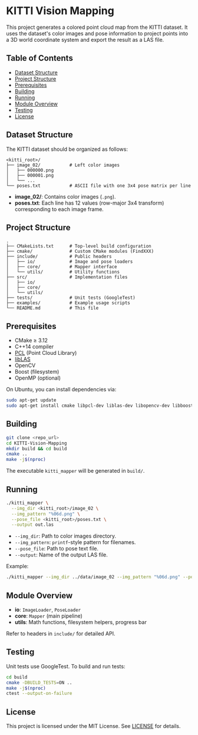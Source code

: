 # KITTI Vision Mapping

This project generates a colored point cloud map from the KITTI dataset. It uses the dataset's color images and pose information to project points into a 3D world coordinate system and export the result as a LAS file.

## Table of Contents

- [Dataset Structure](#dataset-structure)
- [Project Structure](#project-structure)
- [Prerequisites](#prerequisites)
- [Building](#building)
- [Running](#running)
- [Module Overview](#module-overview)
- [Testing](#testing)
- [License](#license)

## Dataset Structure

The KITTI dataset should be organized as follows:

```
<kitti_root>/
├── image_02/           # Left color images
│   ├── 000000.png
│   ├── 000001.png
│   └── ...
└── poses.txt           # ASCII file with one 3x4 pose matrix per line
```

- **image_02/**: Contains color images (`.png`).
- **poses.txt**: Each line has 12 values (row-major 3x4 transform) corresponding to each image frame.

## Project Structure

```
.
├── CMakeLists.txt      # Top-level build configuration
├── cmake/              # Custom CMake modules (FindXXX)
├── include/            # Public headers
│   ├── io/             # Image and pose loaders
│   ├── core/           # Mapper interface
│   └── utils/          # Utility functions
├── src/                # Implementation files
│   ├── io/
│   ├── core/
│   └── utils/
├── tests/              # Unit tests (GoogleTest)
├── examples/           # Example usage scripts
└── README.md           # This file
```

## Prerequisites

- CMake ≥ 3.12
- C++14 compiler
- [PCL](https://pointclouds.org/) (Point Cloud Library)
- [libLAS](https://liblas.org/)
- OpenCV
- Boost (filesystem)
- OpenMP (optional)

On Ubuntu, you can install dependencies via:

```bash
sudo apt-get update
sudo apt-get install cmake libpcl-dev liblas-dev libopencv-dev libboost-filesystem-dev libomp-dev
```

## Building

```bash
git clone <repo_url>
cd KITTI-Vision-Mapping
mkdir build && cd build
cmake ..
make -j$(nproc)
```

The executable `kitti_mapper` will be generated in `build/`.

## Running

```bash
./kitti_mapper \
  --img_dir <kitti_root>/image_02 \
  --img_pattern "%06d.png" \
  --pose_file <kitti_root>/poses.txt \
  --output out.las
```

- `--img_dir`: Path to color images directory.
- `--img_pattern`: `printf`-style pattern for filenames.
- `--pose_file`: Path to pose text file.
- `--output`: Name of the output LAS file.

Example:

```bash
./kitti_mapper --img_dir ../data/image_02 --img_pattern "%06d.png" --pose_file ../data/poses.txt --output map.las
```

## Module Overview

- **io**: `ImageLoader`, `PoseLoader`
- **core**: `Mapper` (main pipeline)
- **utils**: Math functions, filesystem helpers, progress bar

Refer to headers in `include/` for detailed API.

## Testing

Unit tests use GoogleTest. To build and run tests:

```bash
cd build
cmake -DBUILD_TESTS=ON ..
make -j$(nproc)
ctest --output-on-failure
```

## License

This project is licensed under the MIT License. See [LICENSE](LICENSE) for details.


